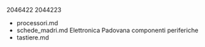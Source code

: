 2046422
2044223 
- processori.md 
- schede_madri.md 
Elettronica Padovana 
componenti 
periferiche 
- tastiere.md 
